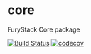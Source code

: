 # core
FuryStack Core package

[![Build Status](https://travis-ci.org/furystack/core.svg?branch=master)](https://travis-ci.org/furystack/core)
[![codecov](https://codecov.io/gh/furystack/core/branch/master/graph/badge.svg)](https://codecov.io/gh/furystack/core)
